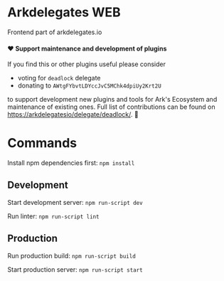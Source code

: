 # Arkdelegates WEB

Frontend part of arkdelegates.io

#### ❤️ Support maintenance and development of plugins
If you find this or other plugins useful please consider

- voting for `deadlock` delegate
- donating to `AWtgFYbvtLDYccJvC5MChk4dpiUy2Krt2U`

to support development new plugins and tools for Ark's Ecosystem and maintenance of existing ones. Full list of contributions can be found on [https://arkdelegatesio/delegate/deadlock/](https://arkdelegates.io/delegate/deadlock/contributions/). 🖖

# Commands

Install npm dependencies first:
`npm install`

## Development

Start development server:
`npm run-script dev`

Run linter:
`npm run-script lint`

## Production

Run production build:
`npm run-script build`

Start production server:
`npm run-script start`
